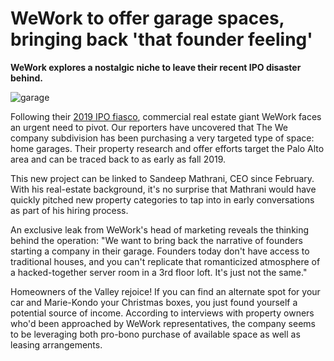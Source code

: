 # WeWork to offer garage spaces, bringing back 'that founder feeling'

**WeWork explores a nostalgic niche to leave their recent IPO disaster behind.**

<img alt="garage" src="https://unsplash.com/photos/MJeyFglfq9E/download?force=true&w=640" />

Following their [2019 IPO fiasco](https://www.forbes.com/sites/greatspeculations/2019/08/27/wework-is-the-most-ridiculous-ipo-of-2019/#646b9ccb1ad6), commercial real estate giant WeWork faces an urgent need to pivot. Our reporters have uncovered that The We company subdivision has been purchasing a very targeted type of space: home garages. Their property research and offer efforts target the Palo Alto area and can be traced back to as early as fall 2019. 

This new project can be linked to Sandeep Mathrani, CEO since February. With his real-estate background, it's no surprise that Mathrani would have quickly pitched new property categories to tap into in early conversations as part of his hiring process. 

An exclusive leak from WeWork's head of marketing reveals the thinking behind the operation: "We want to bring back the narrative of founders starting a company in their garage. Founders today don't have access to traditional houses, and you can't replicate that romanticized atmosphere of a hacked-together server room in a 3rd floor loft. It's just not the same."

Homeowners of the Valley rejoice! If you can find an alternate spot for your car and Marie-Kondo your Christmas boxes, you just found yourself a potential source of income. According to interviews with property owners who'd been approached by WeWork representatives, the company seems to be leveraging both pro-bono purchase of available space as well as leasing arrangements. 
